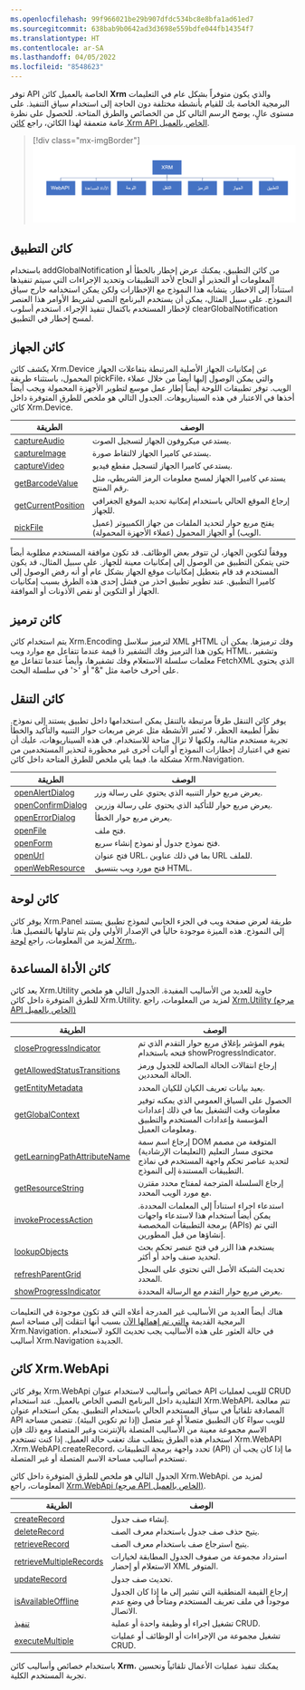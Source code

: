 ```yaml
---
ms.openlocfilehash: 99f966021be29b907dfdc534bc8e8bfa1ad61ed7
ms.sourcegitcommit: 638bab9b0642ad3d3698e559bdfe044fb14354f7
ms.translationtype: HT
ms.contentlocale: ar-SA
ms.lasthandoff: 04/05/2022
ms.locfileid: "8548623"
---
```

توفر API الخاصة بالعميل كائن **Xrm** والذي يكون متوفراً بشكل عام في التعليمات البرمجية الخاصة بك للقيام بأنشطة مختلفة دون الحاجة إلى استخدام سياق التنفيذ. على مستوى عالٍ، يوضح الرسم التالي كل من الخصائص والطرق المتاحة. للحصول على نظرة عامة متعمقة لهذا الكائن، راجع [كائن Xrm API الخاص بالعميل](/power-apps/developer/model-driven-apps/clientapi/clientapi-xrm/?azure-portal=true).

> [!div class="mx-imgBorder"]
> [![لقطة شاشة لمساحات الاسم في نموذج كائن API لبرنامج العميل النصي وXrm والتطبيق والجهاز والترميز والتنقل واللوحة والأداة المساعدة وWebAPI.](../media/xrm-object.png)](../media/xrm-object.png#lightbox)

## <a name="app-object"></a>كائن التطبيق

باستخدام addGlobalNotification من كائن التطبيق، يمكنك عرض إخطار بالخطأ أو المعلومات أو التحذير أو النجاح لأحد التطبيقات وتحديد الإجراءات التي سيتم تنفيذها استناداً إلى الاخطار. يتشابه هذا النموذج مع الإخطارات ولكن يمكن استخدامه خارج سياق النموذج. على سبيل المثال، يمكن أن يستخدم البرنامج النصي لشريط الأوامر هذا العنصر لإخطار المستخدم باكتمال تنفيذ الإجراء. استخدم أسلوب clearGlobalNotification لمسح إخطار في التطبيق.

## <a name="device-object"></a>كائن الجهاز

يكشف كائن Xrm.Device عن إمكانيات الجهاز الأصلية المرتبطة بتفاعلات الجهاز المحمول، باستثناء طريقة pickFile، والتي يمكن الوصول إليها أيضاً من خلال عملاء الويب. توفر تطبيقات اللوحة أيضاً إطار عمل موسع لتطوير الأجهزة المحمولة ويجب أيضاً أخذها في الاعتبار في هذه السيناريوهات. الجدول التالي هو ملخص للطرق المتوفرة داخل كائن Xrm.Device.

|     الطريقة                |     الوصف                                                                                                |
|---------------------------|----------------------------------------------------------------------------------------------------------------|
|     [captureAudio](/power-apps/developer/model-driven-apps/clientapi/reference/xrm-device/captureaudio/?azure-portal=true)          |     يستدعي ميكروفون الجهاز لتسجيل الصوت.                                                             |
|     [captureImage](/power-apps/developer/model-driven-apps/clientapi/reference/xrm-device/captureimage/?azure-portal=true)          |     يستدعي كاميرا الجهاز لالتقاط صورة.                                                             |
|     [captureVideo](/power-apps/developer/model-driven-apps/clientapi/reference/xrm-device/capturevideo/?azure-portal=true)          |     يستدعي كاميرا الجهاز لتسجيل مقطع فيديو.                                                               |
|     [getBarcodeValue](/power-apps/developer/model-driven-apps/clientapi/reference/xrm-device/getbarcodevalue/?azure-portal=true)       |     يستدعي كاميرا الجهاز لمسح معلومات الرمز الشريطي، مثل رقم المنتج.                     |
|     [getCurrentPosition](/power-apps/developer/model-driven-apps/clientapi/reference/xrm-device/getcurrentposition/?azure-portal=true)    |     إرجاع الموقع الحالي باستخدام إمكانية تحديد الموقع الجغرافي للجهاز.                                 |
|     [pickFile](/power-apps/developer/model-driven-apps/clientapi/reference/xrm-device/pickfile/?azure-portal=true)              |     يفتح مربع حوار لتحديد الملفات من جهاز الكمبيوتر (عميل الويب) أو الجهاز المحمول (عملاء الأجهزة المحمولة).    |

ووفقاً لتكوين الجهاز، لن تتوفر بعض الوظائف. قد تكون موافقة المستخدم مطلوبة أيضاً حتى يتمكن التطبيق من الوصول إلى إمكانيات معينة للجهاز. على سبيل المثال، قد يكون المستخدم قد قام بتعطيل إمكانيات موقع الجهاز بشكل عام أو أنه رفض الوصول إلى كاميرا التطبيق. عند تطوير تطبيق احذر من فشل إحدى هذه الطرق بسبب إمكانيات الجهاز أو التكوين أو نقص الأذونات أو الموافقة.

## <a name="encoding-object"></a>كائن ترميز

يتم استخدام كائن Xrm.Encoding لترميز سلاسل XML وHTML وفك ترميزها. يمكن أن يكون هذا الترميز وفك التشفير ذا قيمة عندما تتفاعل مع موارد ويب HTML، وتشفير معلمات سلسلة الاستعلام وفك تشفيرها، وأيضاً عندما تتفاعل مع FetchXML الذي يحتوي على أحرف خاصة مثل "&" أو '\<' في سلسلة البحث.

## <a name="navigation-object"></a>كائن التنقل

يوفر كائن التنقل طرقاً مرتبطة بالتنقل يمكن استخدامها داخل تطبيق يستند إلى نموذج. نظراً لطبيعة الحظر، لا تُعتبر الأنشطة مثل عرض مربعات حوار التنبيه والتأكيد والخطأ تجربة مستخدم مثالية، ولكنها لا تزال متاحة للاستخدام. في هذه السيناريوهات، عليك أن تضع في اعتبارك إخطارات النموذج أو آليات أخرى غير محظورة لتحذير المستخدمين من مشكلة ما. فيما يلي ملخص للطرق المتاحة داخل كائن Xrm.Navigation.

 |     الطريقة               |     الوصف                                                                      |
|--------------------------|--------------------------------------------------------------------------------------|
|     [openAlertDialog](/power-apps/developer/model-driven-apps/clientapi/reference/xrm-navigation/openalertdialog/?azure-portal=true)      |     يعرض مربع حوار التنبيه الذي يحتوي على رسالة وزر.                 |
|     [openConfirmDialog](/power-apps/developer/model-driven-apps/clientapi/reference/xrm-navigation/openconfirmdialog/?azure-portal=true)    |     يعرض مربع حوار للتأكيد الذي يحتوي على رسالة وزرين.    |
|     [openErrorDialog](/power-apps/developer/model-driven-apps/clientapi/reference/xrm-navigation/openerrordialog/?azure-portal=true)      |     يعرض مربع حوار الخطأ.                                                        |
|     [openFile](/power-apps/developer/model-driven-apps/clientapi/reference/xrm-navigation/openfile/?azure-portal=true)             |     فتح ملف.                                                                    |
|     [openForm](/power-apps/developer/model-driven-apps/clientapi/reference/xrm-navigation/openform/?azure-portal=true)             |     فتح نموذج جدول أو نموذج إنشاء سريع.                                       |
|     [openUrl](/power-apps/developer/model-driven-apps/clientapi/reference/xrm-navigation/openurl/?azure-portal=true)              |     فتح عنوان URL، بما في ذلك عناوين URL للملف.                                                |
|     [openWebResource](/power-apps/developer/model-driven-apps/clientapi/reference/xrm-navigation/openwebresource/?azure-portal=true)      |     فتح مورد ويب بتنسيق HTML.                                                      |

## <a name="panel-object"></a>كائن لوحة

يوفر كائن Xrm.Panel طريقة لعرض صفحة ويب في الجزء الجانبي لنموذج تطبيق يستند إلى النموذج. هذه الميزة موجودة حالياً في الإصدار الأولي ولن يتم تناولها بالتفصيل هنا. لمزيد من المعلومات، راجع [لوحة Xrm.](/power-apps/developer/model-driven-apps/clientapi/reference/xrm-panel/?azure-portal=true).

## <a name="utility-object"></a>كائن الأداة المساعدة

يعد كائن Xrm.Utility حاوية للعديد من الأساليب المفيدة. الجدول التالي هو ملخص للطرق المتوفرة داخل كائن Xrm.Utility. لمزيد من المعلومات، راجع [Xrm.Utility (مرجع API الخاص بالعميل)](/power-apps/developer/model-driven-apps/clientapi/reference/xrm-utility/?azure-portal=true)

  |     الطريقة                          |     الوصف                                                                                                                                                                   |
|-------------------------------------|-----------------------------------------------------------------------------------------------------------------------------------------------------------------------------------|
|     [closeProgressIndicator](/power-apps/developer/model-driven-apps/clientapi/reference/xrm-utility/closeprogressindicator/?azure-portal=true)          |     يقوم المؤشر بإغلاق مربع حوار التقدم الذي تم فتحه باستخدام showProgressIndicator.                                                                                         |
|     [getAllowedStatusTransitions](/power-apps/developer/model-driven-apps/clientapi/reference/xrm-utility/getallowedstatustransitions/?azure-portal=true)     |     إرجاع انتقالات الحالة الصالحة للجدول ورمز الحالة المحددين.                                                                                                 |
|     [getEntityMetadata](/power-apps/developer/model-driven-apps/clientapi/reference/xrm-utility/getentitymetadata/?azure-portal=true)               |     يعيد بيانات تعريف الكيان للكيان المحدد.                                                                                                                         |
|     [getGlobalContext](/power-apps/developer/model-driven-apps/clientapi/reference/xrm-utility/getglobalcontext/?azure-portal=true)                |     الحصول على السياق العمومي الذي يمكنه توفير معلومات وقت التشغيل بما في ذلك إعدادات المؤسسة وإعدادات المستخدم والتطبيق ومعلومات العميل.                              |
|     [getLearningPathAttributeName](/power-apps/developer/model-driven-apps/clientapi/reference/xrm-utility/getlearningpathattributename/?azure-portal=true)    |     إرجاع اسم سمة DOM المتوقعة من مصمم محتوى مسار التعليم (التعليمات الإرشادية) لتحديد عناصر تحكم واجهة المستخدم في نماذج التطبيقات المستندة إلى النموذج.    |
|     [getResourceString](/power-apps/developer/model-driven-apps/clientapi/reference/xrm-utility/getresourcestring/?azure-portal=true)               |     إرجاع السلسلة المترجمة لمفتاح محدد مقترن مع مورد الويب المحدد.                                                                            |
|     [invokeProcessAction](/power-apps/developer/model-driven-apps/clientapi/reference/xrm-utility/invokeprocessaction/?azure-portal=true)             |     استدعاء اجراء استناداً إلى المعلمات المحددة. يمكن أيضاً استخدام هذا لاستدعاء واجهات برمجة التطبيقات المخصصة (APIs) التي تم إنشاؤها من قبل المطورين.                                            |
|     [lookupObjects](/power-apps/developer/model-driven-apps/clientapi/reference/xrm-utility/lookupobjects/?azure-portal=true)                   |     يستخدم هذا الزر في فتح عنصر تحكم بحث لتحديد صنف واحد أو أكثر.                                                                                                                           |
|     [refreshParentGrid](/power-apps/developer/model-driven-apps/clientapi/reference/xrm-utility/refreshparentgrid/?azure-portal=true)               |     تحديث الشبكة الأصل التي تحتوي على السجل المحدد.                                                                                                               |
|     [showProgressIndicator](/power-apps/developer/model-driven-apps/clientapi/reference/xrm-utility/showprogressindicator/?azure-portal=true)           |     يعرض مربع حوار التقدم مع الرسالة المحددة.                                                                                                                        |

هناك أيضاً العديد من الأساليب غير المدرجة أعلاه التي قد تكون موجودة في التعليمات البرمجية القديمة [والتي تم إهمالها الآن](/power-apps/developer/model-driven-apps/clientapi/reference/xrm-utility?azure-portal=true#deprecated-methods) بسبب أنها انتقلت إلى مساحة اسم Xrm.Navigation. في حالة العثور على هذه الأساليب يجب تحديث الكود لاستخدام أساليب Xrm.Navigation الجديدة.

## <a name="xrmwebapi-object"></a>كائن Xrm.WebApi

يوفر كائن Xrm.WebApi خصائص وأساليب لاستخدام عنوان API للويب لعمليات CRUD التقليدية داخل البرنامج النصي الخاص بالعميل. عند استخدام Xrm.WebAPI، تتم معالجة المصادقة تلقائياً في سياق المستخدم الحالي باستخدام التطبيق. يمكن استخدام عنوان API للويب سواءً كان التطبيق متصلاً أو غير متصل (إذا تم تكوين البيئة). تتضمن مساحة الاسم مجموعة معينة من الأساليب المتصلة بالإنترنت وغير المتصلة ومع ذلك فإن استخدام هذه الطرق يتطلب منك تعقب حالة العميل. إذا كنت تستخدم Xrm.WebAPI ،Xrm.WebAPI.createRecord، تحدد واجهة برمجة التطبيقات (API) ما إذا كان يجب أن تستخدم أساليب مساحة الاسم المتصلة أو غير المتصلة.

الجدول التالي هو ملخص للطرق المتوفرة داخل كائن Xrm.WebApi. لمزيد من المعلومات، راجع [Xrm.WebApi (مرجع API الخاص بالعميل)](/power-apps/developer/model-driven-apps/clientapi/reference/xrm-webapi/?azure-portal=true).

|     الطريقة                     |     الوصف                                                                                                               |
|--------------------------------|-------------------------------------------------------------------------------------------------------------------------------|
|     [createRecord](/power-apps/developer/model-driven-apps/clientapi/reference/xrm-webapi/createrecord/?azure-portal=true)               |     إنشاء صف جدول.                                                                                                      |
|     [deleteRecord](/power-apps/developer/model-driven-apps/clientapi/reference/xrm-webapi/deleterecord/?azure-portal=true)               |     يتيح حذف صف جدول باستخدام معرف الصف.                                                                              |
|     [retrieveRecord](/power-apps/developer/model-driven-apps/clientapi/reference/xrm-webapi/retrieverecord/?azure-portal=true)             |     يتيح استرجاع صف باستخدام معرف الصف.                                                                                  |
|     [retrieveMultipleRecords](/power-apps/developer/model-driven-apps/clientapi/reference/xrm-webapi/retrievemultiplerecords/?azure-portal=true)    |     استرداد مجموعة من صفوف الجدول المطابقة لخيارات الاستعلام أو إحضار XML المتوفر.                                  |
|     [updateRecord](/power-apps/developer/model-driven-apps/clientapi/reference/xrm-webapi/updaterecord/?azure-portal=true)               |     تحديث صف جدول.                                                                                                      |
|     [isAvailableOffline](/power-apps/developer/model-driven-apps/clientapi/reference/xrm-webapi/isavailableoffline/?azure-portal=true)         |     إرجاع القيمة المنطقية التي تشير إلى ما إذا كان الجدول موجوداً في ملف تعريف المستخدم ومتاحاً في وضع عدم الاتصال.    |
|     [تنفيذ](/power-apps/developer/model-driven-apps/clientapi/reference/xrm-webapi/online/execute/?azure-portal=true)                    |     تشغيل اجراء أو وظيفة واحدة أو عملية CRUD.                                                                         |
|     [executeMultiple](/power-apps/developer/model-driven-apps/clientapi/reference/xrm-webapi/online/executemultiple/?azure-portal=true)            |     تشغيل مجموعة من الإجراءات أو الوظائف أو عمليات CRUD.                                                             |

باستخدام خصائص وأساليب كائن **Xrm**، يمكنك تنفيذ عمليات الأعمال تلقائياً وتحسين تجربة المستخدم الكلية.
